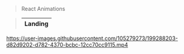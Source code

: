 > React Animations

> | Landing |
> | ----------------- |
>
https://user-images.githubusercontent.com/105279273/199288203-d82d9202-d782-4370-bcbc-12cc70cc9115.mp4

